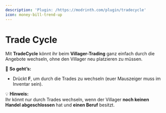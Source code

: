 ```yaml
---
description: 'Plugin: /https://modrinth.com/plugin/tradecycle'
icon: money-bill-trend-up
---
```


# Trade Cycle

Mit **TradeCycle** könnt ihr beim **Villager-Trading** ganz einfach durch die Angebote wechseln, ohne den Villager neu platzieren zu müssen.

🔹 **So geht’s:**

* Drückt **F**, um durch die Trades zu wechseln (euer Mauszeiger muss im Inventar sein).

💡 **Hinweis:**\
Ihr könnt nur durch Trades wechseln, wenn der Villager **noch keinen Handel abgeschlossen** hat und **einen Beruf** besitzt.
